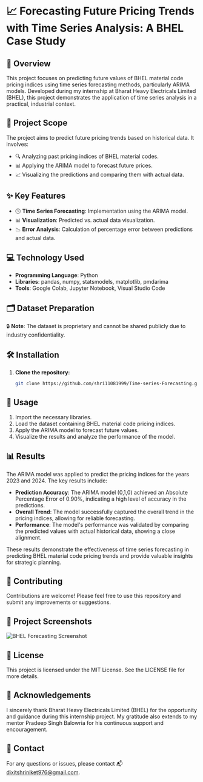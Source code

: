 # 📈 Forecasting Future Pricing Trends with Time Series Analysis: A BHEL Case Study

## 📄 Overview

This project focuses on predicting future values of BHEL material code pricing indices using time series forecasting methods, particularly ARIMA models. Developed during my internship at Bharat Heavy Electricals Limited (BHEL), this project demonstrates the application of time series analysis in a practical, industrial context.

## 🎯 Project Scope

The project aims to predict future pricing trends based on historical data. It involves:

- 🔍 Analyzing past pricing indices of BHEL material codes.
- 📊 Applying the ARIMA model to forecast future prices.
- 📈 Visualizing the predictions and comparing them with actual data.

## ✨ Key Features

- 🕒 **Time Series Forecasting**: Implementation using the ARIMA model.
- 📊 **Visualization**: Predicted vs. actual data visualization.
- 📉 **Error Analysis**: Calculation of percentage error between predictions and actual data.

## 💻 Technology Used

- **Programming Language**: Python
- **Libraries**: pandas, numpy, statsmodels, matplotlib, pmdarima
- **Tools**: Google Colab, Jupyter Notebook, Visual Studio Code

## 🗂️ Dataset Preparation

🔒 **Note**: The dataset is proprietary and cannot be shared publicly due to industry confidentiality.

## 🛠️ Installation

1. **Clone the repository:**

   ```bash
   git clone https://github.com/shri11081999/Time-series-Forecasting.git

## 🚀 Usage

1. Import the necessary libraries.
2. Load the dataset containing BHEL material code pricing indices.
3. Apply the ARIMA model to forecast future values.
4. Visualize the results and analyze the performance of the model.

## 📊 Results

The ARIMA model was applied to predict the pricing indices for the years 2023 and 2024. The key results include:

- **Prediction Accuracy**: The ARIMA model (0,1,0) achieved an Absolute Percentage Error of 0.90%, indicating a high level of accuracy in the predictions.
- **Overall Trend**: The model successfully captured the overall trend in the pricing indices, allowing for reliable forecasting.
- **Performance**: The model's performance was validated by comparing the predicted values with actual historical data, showing a close alignment.

These results demonstrate the effectiveness of time series forecasting in predicting BHEL material code pricing trends and provide valuable insights for strategic planning.

## 🤝 Contributing

Contributions are welcome! Please feel free to use this repository and submit any improvements or suggestions.

## 📸 Project Screenshots

![BHEL Forecasting Screenshot](https://github.com/user-attachments/assets/ed0463c4-f048-4f51-a070-8f43d7591ea4)

## 📝 License

This project is licensed under the MIT License. See the LICENSE file for more details.

## 🙏 Acknowledgements

I sincerely thank Bharat Heavy Electricals Limited (BHEL) for the opportunity and guidance during this internship project. My gratitude also extends to my mentor Pradeep Singh Balowria for his continuous support and encouragement.

## 📧 Contact

For any questions or issues, please contact 📬 [dixitshriniket976@gmail.com](mailto:dixitshriniket976@gmail.com).

